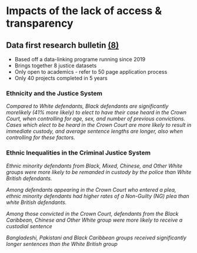 # Impacts of the lack of access & transparency

## Data first research bulletin [(8)](./references_1.md#Data_First_Research_Bulletin_MoJ)
* Based off a data-linking programe running since 2019
* Brings together 8 justice datasets 
* Only open to academics - refer to 50 page application process
* Only 40 projects completed in 5 years

### Ethnicity and the Justice System 

_Compared to White defendants, Black defendants are significantly morelikely (41% more likely) to elect to have their case heard in the Crown Court, when controlling for age, sex, and number of previous convictions. Cases which elect to be heard in the Crown Court are more likely to result in immediate custody, and average sentence lengths are longer, also when controlling for these factors._

### Ethnic Inequalities in the Criminal Justice System

_Ethnic minority defendants from Black, Mixed, Chinese, and Other White groups were more likely to be remanded in custody by the police than White British defendants._

_Among defendants appearing in the Crown Court who entered a plea, ethnic minority defendants had higher rates of a Non-Guilty (NG) plea than white British defendants._

_Among those convicted in the Crown Court, defendants from the Black Caribbean, Chinese and Other White group were more likely to receive a custodial sentence_

_Bangladeshi, Pakistani and Black Caribbean groups received significantly longer sentences than the White British group_

